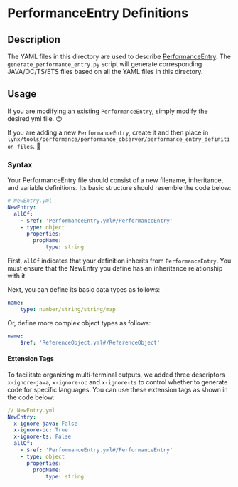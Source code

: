 # PerformanceEntry Definitions

## Description

The YAML files in this directory are used to describe [PerformanceEntry](https://lynxjs.org/api/lynx-api/performance-api/performance-entry.html). The `generate_performance_entry.py` script will generate corresponding JAVA/OC/TS/ETS files based on all the YAML files in this directory.

## Usage

If you are modifying an existing `PerformanceEntry`, simply modify the desired yml file. 😊

If you are adding a new `PerformanceEntry`, create it and then place in `lynx/tools/performance/performance_observer/performance_entry_definition_files`. 👷

### Syntax

Your PerformanceEntry file should consist of a new filename, inheritance, and variable definitions. Its basic structure should resemble the code below:

```yaml
# NewEntry.yml
NewEntry:
  allOf:
    - $ref: 'PerformanceEntry.yml#/PerformanceEntry'
    - type: object
      properties:
        propName:
            type: string
```

First, `allOf` indicates that your definition inherits from `PerformanceEntry`. You must ensure that the NewEntry you define has an inheritance relationship with it.

Next, you can define its basic data types as follows:

```yaml
name:
    type: number/string/string/map
```

Or, define more complex object types as follows:

```yaml
name:
    $ref: 'ReferenceObject.yml#/ReferenceObject'
```

#### Extension Tags

To facilitate organizing multi-terminal outputs, we added three descriptors `x-ignore-java`, `x-ignore-oc` and `x-ignore-ts` to control whether to generate code for specific languages. You can use these extension tags as shown in the code below:

```yaml
// NewEntry.yml
NewEntry:
  x-ignore-java: False
  x-ignore-oc: True
  x-ignore-ts: False
  allOf:
    - $ref: 'PerformanceEntry.yml#/PerformanceEntry'
    - type: object
      properties:
        propName:
            type: string
```
